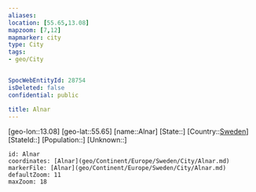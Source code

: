 ```yaml
---
aliases: 
location: [55.65,13.08]
mapzoom: [7,12] 
mapmarker: city 
type: City
tags:
- geo/City


SpocWebEntityId: 28754
isDeleted: false
confidential: public

title: Alnar
---
```

[geo-lon::13.08]
[geo-lat::55.65]
[name::Alnar]
[State::]
[Country::[Sweden](geo/Continent/Europe/Sweden.md)]
[StateId::]
[Population::]
[Unknown::]


```leaflet
id: Alnar
coordinates: [Alnar](geo/Continent/Europe/Sweden/City/Alnar.md)
markerFile: [Alnar](geo/Continent/Europe/Sweden/City/Alnar.md)
defaultZoom: 11 
maxZoom: 18
```


